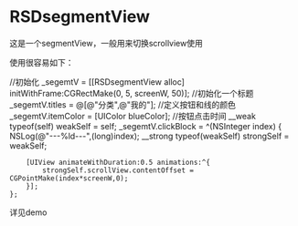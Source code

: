 # RSDsegmentView
这是一个segmentView，一般用来切换scrollview使用

使用很容易如下：

 //初始化
    _segemtV = [[RSDsegmentView alloc] initWithFrame:CGRectMake(0, 5, screenW, 50)];
    //初始化一个标题
    _segemtV.titles = @[@"分类",@"我的"];
    //定义按钮和线的颜色
    _segemtV.itemColor = [UIColor blueColor];
    //按钮点击时间
    __weak typeof(self) weakSelf = self;
    _segemtV.clickBlock = ^(NSInteger index) {
        NSLog(@"---%ld---",(long)index);
        __strong typeof(weakSelf) strongSelf = weakSelf;
        
        [UIView animateWithDuration:0.5 animations:^{
            strongSelf.scrollView.contentOffset = CGPointMake(index*screenW,0);
        }];
    };

详见demo
